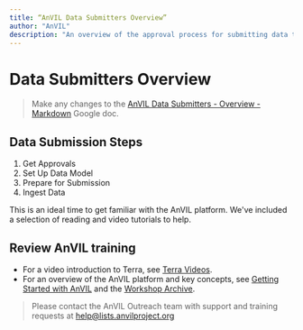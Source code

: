 ```yaml
---
title: “AnVIL Data Submitters Overview”
author: "AnVIL"
description: "An overview of the approval process for submitting data to AnVIL."
---
```


# Data Submitters Overview

> Make any changes to the [AnVIL Data Submitters - Overview - Markdown]( https://docs.google.com/document/d/1H6z4BH1BYnX04DAJxnokeQ9DaD_btdVXaw6RjKYavRk/edit) Google doc.

## Data Submission Steps

1. Get Approvals
1. Set Up Data Model
1. Prepare for Submission
1. Ingest Data

This is an ideal time to get familiar with the AnVIL platform. We've included a selection of reading and video tutorials to help.

## Review AnVIL training

- For a video introduction to Terra, see [Terra Videos](/learn/videos/terra-videos).
- For an overview of the AnVIL platform and key concepts, see [Getting Started with AnVIL](/learn) and the [Workshop Archive](/learn/workshop-archive).

>Please contact the AnVIL Outreach team with support and training requests at <help@lists.anvilproject.org>




